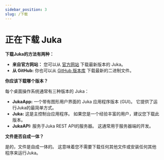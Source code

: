 ```yaml
---
sidebar_position: 3
slug: /下载
---
```


# 正在下载 Juka

**下载Juka的方法有两种：**

* **来自官方网站：** 您可以从 [官方网站](https://jukalang.com/download) 下载最新版本的 Juka。
* **从 GitHub:** 你也可以从 [GitHub 版本库](https://github.com/jukaLang/juka/releases) 下载最新的二进制文件。

**你应该下载哪个版本？**

每个桌面操作系统通常有三种版本的 Juka：

* **JukaApp:** 一个带有图形用户界面的 Juka 应用程序版本 (GUI)。 它提供了运行Juka的最简单方式。
* **Juka:** 这是主控制台应用程序。 如果您是一个经验丰富的用户，建议您下载此版本。
* **JukaAPI:** 服务于Juka REST API的服务器。 这通常用于服务器端的开发。

**文件是否自成一体？**

是的，文件是自成一体的。 这意味着您不需要下载任何其他文件或安装任何其他程序来运行Juka。
